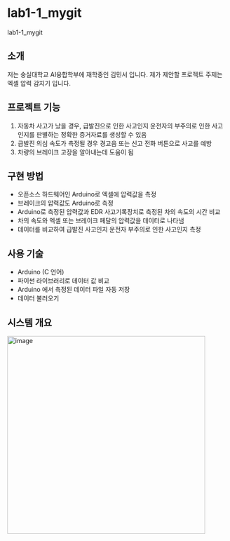 # lab1-1_mygit
lab1-1_mygit
## 소개
저는 숭실대학교 AI융합학부에 재학중인 김민서 입니다. 
제가 제안할 프로젝트 주제는 엑셀 압력 감지기 입니다. 
## 프로젝트 기능
1. 자동차 사고가 났을 경우, 급발진으로 인한 사고인지 운전자의 부주의로 인한 사고인지를 판별하는 정확한 증거자료를 생성할 수 있음
2. 급발진 의심 속도가 측정될 경우 경고음 또는 신고 전화 버튼으로 사고를 예방
3. 차량의 브레이크 고장을 알아내는데 도움이 됨
## 구현 방법
* 오픈소스 하드웨어인 Arduino로 엑셀에 압력값을 측정
* 브레이크의 압력값도 Arduino로 측정
* Arduino로 측정된 압력값과 EDR 사고기록장치로 측정된 차의 속도의 시간 비교
* 차의 속도와 엑셀 또는 브레이크 페달의 압력값을 데이터로 나타냄
* 데이터를 비교하여 급발진 사고인지 운전자 부주의로 인한 사고인지 측정
## 사용 기술
* Arduino (C 언어)
* 파이썬 라이브러리로 데이터 값 비교
* Arduino 에서 측정된 데이터 파일 자동 저장
* 데이터 불러오기 
## 시스템 개요
<img width="451" alt="image" src="https://github.com/user-attachments/assets/085cdacb-6439-43b3-93d8-17eeff473a2d">




